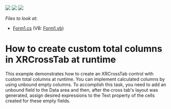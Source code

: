 <!-- default badges list -->
![](https://img.shields.io/endpoint?url=https://codecentral.devexpress.com/api/v1/VersionRange/128599820/19.2.3%2B)
[![](https://img.shields.io/badge/Open_in_DevExpress_Support_Center-FF7200?style=flat-square&logo=DevExpress&logoColor=white)](https://supportcenter.devexpress.com/ticket/details/E1064)
[![](https://img.shields.io/badge/📖_How_to_use_DevExpress_Examples-e9f6fc?style=flat-square)](https://docs.devexpress.com/GeneralInformation/403183)
<!-- default badges end -->
<!-- default file list -->
*Files to look at*:

* [Form1.cs](./CS/PivotWithCustomColumnsAtRuntime/Form1.cs) (VB: [Form1.vb](./VB/PivotWithCustomColumnsAtRuntime/Form1.vb))
<!-- default file list end -->
# How to create custom total columns in XRCrossTab at runtime

This example demonstrates how to create an XRCrossTab control with custom total columns at runtime. You can implement calculated columns by using unbound empty columns. To accomplish this task, you need to add an unbound field to the Data area and then, after the cross tab's layout was generated, assign desired expressions to the Text property of the cells created for these empty fields.
